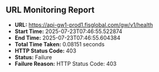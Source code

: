 ## URL Monitoring Report

- **URL:** https://api-gw1-prod1.fisglobal.com/gw/v1/health
- **Start Time:** 2025-07-23T07:46:55.522874
- **End Time:** 2025-07-23T07:46:55.604384
- **Total Time Taken:** 0.08151 seconds
- **HTTP Status Code:** 403
- **Status:** Failure
- **Failure Reason:** HTTP Status Code: 403
